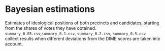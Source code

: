 # Bayesian estimations

Estimates of ideological positions of both precincts and candidates, starting from the shares of votes they have obtained.
`summary_0.05.csv`,`summary_0.1.csv`, `summary_0.2.csv`, `summary_0.5.csv` collect results when different deviations from the DIME scores are taken into account.
